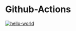 # Github-Actions
[![hello-world](https://github.com/Nogl0ry/GitHub-Actions/actions/workflows/hello-world.yml/badge.svg)](https://github.com/Nogl0ry/GitHub-Actions/actions/workflows/hello-world.yml)
